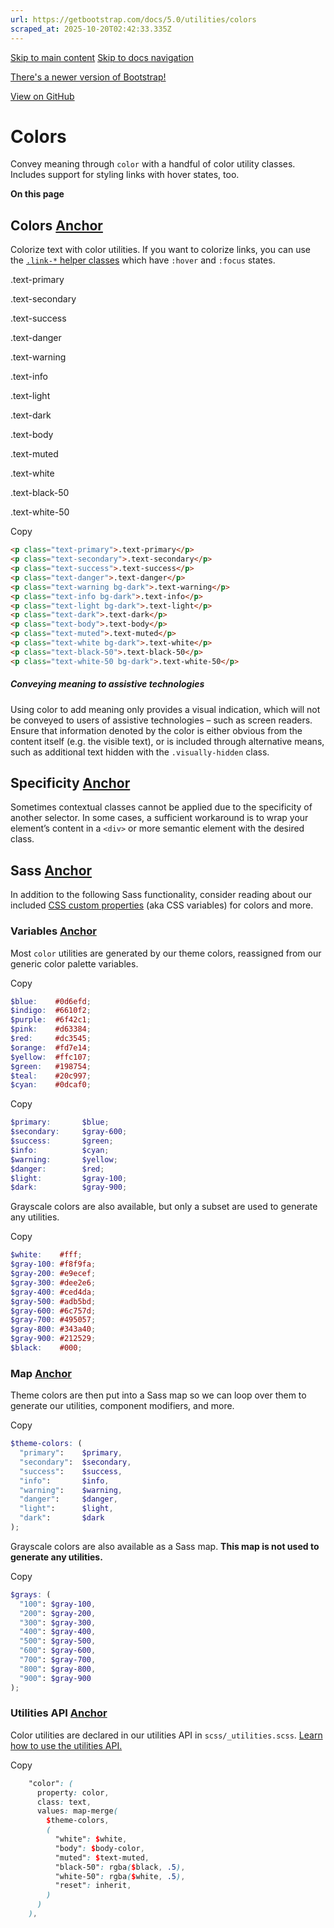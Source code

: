 ```yaml
---
url: https://getbootstrap.com/docs/5.0/utilities/colors
scraped_at: 2025-10-20T02:42:33.335Z
---
```


[Skip to main content](https://getbootstrap.com/docs/5.0/utilities/colors/#content) [Skip to docs navigation](https://getbootstrap.com/docs/5.0/utilities/colors/#bd-docs-nav)

[There's a newer version of Bootstrap!](https://getbootstrap.com/)

[View on GitHub](https://github.com/twbs/bootstrap/blob/v5.0.2/site/content/docs/5.0/utilities/colors.md "View and edit this file on GitHub")

# Colors

Convey meaning through `color` with a handful of color utility classes. Includes support for styling links with hover states, too.

**On this page**

## Colors [Anchor](https://getbootstrap.com/docs/5.0/utilities/colors/\#colors)

Colorize text with color utilities. If you want to colorize links, you can use the [`.link-*` helper classes](https://getbootstrap.com/docs/5.0/helpers/colored-links/) which have `:hover` and `:focus` states.

.text-primary

.text-secondary

.text-success

.text-danger

.text-warning

.text-info

.text-light

.text-dark

.text-body

.text-muted

.text-white

.text-black-50

.text-white-50

Copy

```html
<p class="text-primary">.text-primary</p>
<p class="text-secondary">.text-secondary</p>
<p class="text-success">.text-success</p>
<p class="text-danger">.text-danger</p>
<p class="text-warning bg-dark">.text-warning</p>
<p class="text-info bg-dark">.text-info</p>
<p class="text-light bg-dark">.text-light</p>
<p class="text-dark">.text-dark</p>
<p class="text-body">.text-body</p>
<p class="text-muted">.text-muted</p>
<p class="text-white bg-dark">.text-white</p>
<p class="text-black-50">.text-black-50</p>
<p class="text-white-50 bg-dark">.text-white-50</p>
```

##### Conveying meaning to assistive technologies

Using color to add meaning only provides a visual indication, which will not be conveyed to users of assistive technologies – such as screen readers. Ensure that information denoted by the color is either obvious from the content itself (e.g. the visible text), or is included through alternative means, such as additional text hidden with the `.visually-hidden` class.

## Specificity [Anchor](https://getbootstrap.com/docs/5.0/utilities/colors/\#specificity)

Sometimes contextual classes cannot be applied due to the specificity of another selector. In some cases, a sufficient workaround is to wrap your element’s content in a `<div>` or more semantic element with the desired class.

## Sass [Anchor](https://getbootstrap.com/docs/5.0/utilities/colors/\#sass)

In addition to the following Sass functionality, consider reading about our included [CSS custom properties](https://getbootstrap.com/docs/5.0/customize/css-variables/) (aka CSS variables) for colors and more.

### Variables [Anchor](https://getbootstrap.com/docs/5.0/utilities/colors/\#variables)

Most `color` utilities are generated by our theme colors, reassigned from our generic color palette variables.

Copy

```scss
$blue:    #0d6efd;
$indigo:  #6610f2;
$purple:  #6f42c1;
$pink:    #d63384;
$red:     #dc3545;
$orange:  #fd7e14;
$yellow:  #ffc107;
$green:   #198754;
$teal:    #20c997;
$cyan:    #0dcaf0;

```

Copy

```scss
$primary:       $blue;
$secondary:     $gray-600;
$success:       $green;
$info:          $cyan;
$warning:       $yellow;
$danger:        $red;
$light:         $gray-100;
$dark:          $gray-900;

```

Grayscale colors are also available, but only a subset are used to generate any utilities.

Copy

```scss
$white:    #fff;
$gray-100: #f8f9fa;
$gray-200: #e9ecef;
$gray-300: #dee2e6;
$gray-400: #ced4da;
$gray-500: #adb5bd;
$gray-600: #6c757d;
$gray-700: #495057;
$gray-800: #343a40;
$gray-900: #212529;
$black:    #000;

```

### Map [Anchor](https://getbootstrap.com/docs/5.0/utilities/colors/\#map)

Theme colors are then put into a Sass map so we can loop over them to generate our utilities, component modifiers, and more.

Copy

```scss
$theme-colors: (
  "primary":    $primary,
  "secondary":  $secondary,
  "success":    $success,
  "info":       $info,
  "warning":    $warning,
  "danger":     $danger,
  "light":      $light,
  "dark":       $dark
);

```

Grayscale colors are also available as a Sass map. **This map is not used to generate any utilities.**

Copy

```scss
$grays: (
  "100": $gray-100,
  "200": $gray-200,
  "300": $gray-300,
  "400": $gray-400,
  "500": $gray-500,
  "600": $gray-600,
  "700": $gray-700,
  "800": $gray-800,
  "900": $gray-900
);

```

### Utilities API [Anchor](https://getbootstrap.com/docs/5.0/utilities/colors/\#utilities-api)

Color utilities are declared in our utilities API in `scss/_utilities.scss`. [Learn how to use the utilities API.](https://getbootstrap.com/docs/5.0/utilities/api/#using-the-api)

Copy

```scss
    "color": (
      property: color,
      class: text,
      values: map-merge(
        $theme-colors,
        (
          "white": $white,
          "body": $body-color,
          "muted": $text-muted,
          "black-50": rgba($black, .5),
          "white-50": rgba($white, .5),
          "reset": inherit,
        )
      )
    ),

```